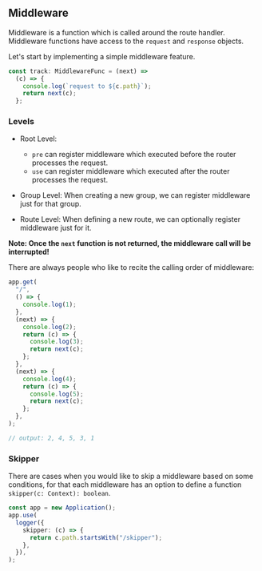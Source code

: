 ## Middleware

Middleware is a function which is called around the route handler. Middleware
functions have access to the `request` and `response` objects.

Let's start by implementing a simple middleware feature.

```ts
const track: MiddlewareFunc = (next) =>
  (c) => {
    console.log(`request to ${c.path}`);
    return next(c);
  };
```

### Levels

- Root Level:

  - `pre` can register middleware which executed before the router processes the
    request.
  - `use` can register middleware which executed after the router processes the
    request.

- Group Level: When creating a new group, we can register middleware just for
  that group.

- Route Level: When defining a new route, we can optionally register middleware
  just for it.

**Note: Once the `next` function is not returned, the middleware call will be
interrupted!**

There are always people who like to recite the calling order of middleware:

```ts
app.get(
  "/",
  () => {
    console.log(1);
  },
  (next) => {
    console.log(2);
    return (c) => {
      console.log(3);
      return next(c);
    };
  },
  (next) => {
    console.log(4);
    return (c) => {
      console.log(5);
      return next(c);
    };
  },
);

// output: 2, 4, 5, 3, 1
```

### Skipper

There are cases when you would like to skip a middleware based on some
conditions, for that each middleware has an option to define a function
`skipper(c: Context): boolean`.

```ts
const app = new Application();
app.use(
  logger({
    skipper: (c) => {
      return c.path.startsWith("/skipper");
    },
  }),
);
```
